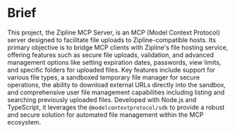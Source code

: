 # Brief

This project, the Zipline MCP Server, is an MCP (Model Context Protocol) server designed to facilitate file uploads to Zipline-compatible hosts. Its primary objective is to bridge MCP clients with Zipline's file hosting service, offering features such as secure file uploads, validation, and advanced management options like setting expiration dates, passwords, view limits, and specific folders for uploaded files. Key features include support for various file types, a sandboxed temporary file manager for secure operations, the ability to download external URLs directly into the sandbox, and comprehensive user file management capabilities including listing and searching previously uploaded files. Developed with Node.js and TypeScript, it leverages the `@modelcontextprotocol/sdk` to provide a robust and secure solution for automated file management within the MCP ecosystem.
